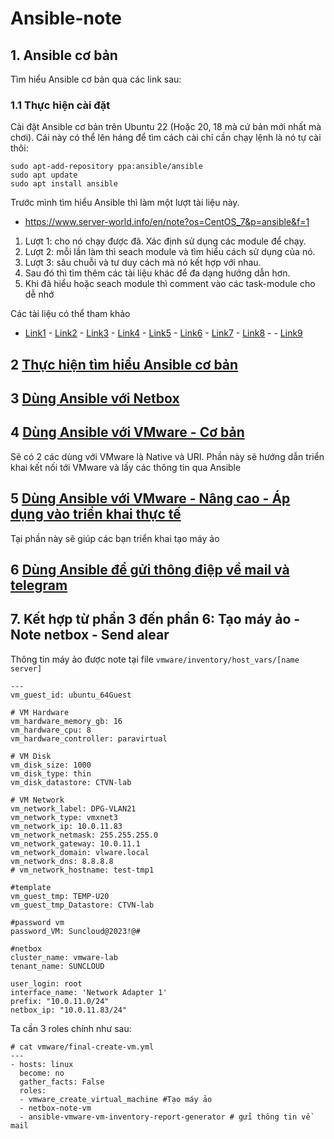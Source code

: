 # Ansible-note
## 1.  Ansible cơ bản
Tìm hiểu Ansible cơ bản qua các link sau:
### 1.1 Thực hiện cài đặt 
Cài đặt Ansible cơ bản trên Ubuntu 22 (Hoặc 20, 18 mà cứ bản mới nhất mà chơi). Cái này có thể lên háng để tìm cách cài chỉ cần chạy lệnh là nó tự cài thôi:
```
sudo apt-add-repository ppa:ansible/ansible
sudo apt update
sudo apt install ansible
```
Trước mình tìm hiểu Ansible thì làm một lượt tài liệu này. 
* https://www.server-world.info/en/note?os=CentOS_7&p=ansible&f=1 

1. Lượt 1: cho nó chạy được đã. Xác định sử dụng các module để chạy. 
2. Lượt 2: mỗi lần làm thì seach module và tìm hiểu cách sử dụng của nó. 
3. Lượt 3: sâu chuỗi và tư duy cách mà nó kết hợp với nhau. 
4. Sau đó thì tìm thêm các tài liệu khác để đa dạng hướng dẫn hơn.
5. Khi đã hiểu hoặc seach module thì comment vào các task-module cho dễ nhớ

Các tài liệu có thể tham khảo
- [Link1](https://github.com/leucos/ansible-tuto) - [Link2](https://www.toptechskills.com/ansible-tutorials-courses/) - [Link3](https://www.digitalocean.com/community/tutorials/how-to-install-and-configure-ansible-on-ubuntu-20-04) - [Link4](https://mpolinowski.github.io/docs/category/ansible/) - [Link5](https://github.com/congto/VMUG20220727/blob/main/roles/netbox_activate_ip_addr/tasks/activate_ip_addr.yml) - [Link6](https://luxurious-preface-ad1.notion.site/ansible-vlware-http-uri-1010e24d7e3845e486a9879b7fc94f55) - [Link7](https://luxurious-preface-ad1.notion.site/ansible-vlware-24ffd704db3c40a9ad20b66370a75430) - [Link8](https://www.simplygeek.co.uk/2019/07/18/automate-vsphere-virtual-machine-and-ova-appliance-deployments-using-ansible/#Create_a_New_Virtual_Machine_no_template) - - [Link9](https://github.com/sky-joker/ansible-vmware-vm-inventory-report-generator)

## 2 [Thực hiện tìm hiểu Ansible cơ bản](Tutorial/README.md)
## 3 [Dùng Ansible với Netbox](netbox/readme.md)
## 4 [Dùng Ansible với VMware - Cơ bản ](vmware/roles/vmware-lab/README.md)
Sẽ có 2 các dùng với VMware là Native và URI. Phần này sẽ hướng dẫn triển khai kết nối tới VMware và lấy các thông tin qua Ansible

## 5 [Dùng Ansible với VMware - Nâng cao - Áp dụng vào triển khai thực tế ](vmware/README.md)
 Tại phần này sẽ giúp các bạn triển khai tạo máy ảo
## 6 [Dùng Ansible để gửi thông điệp về mail và telegram ](vmware/roles/send-alear/README.md)
## 7. Kết hợp từ phần 3 đến phần 6: Tạo máy ảo - Note netbox - Send alear


Thông tin máy ảo được note tại file `vmware/inventory/host_vars/[name server] `
```
---
vm_guest_id: ubuntu_64Guest

# VM Hardware
vm_hardware_memory_gb: 16
vm_hardware_cpu: 8
vm_hardware_controller: paravirtual

# VM Disk
vm_disk_size: 1000
vm_disk_type: thin
vm_disk_datastore: CTVN-lab

# VM Network
vm_network_label: DPG-VLAN21
vm_network_type: vmxnet3
vm_network_ip: 10.0.11.83
vm_network_netmask: 255.255.255.0
vm_network_gateway: 10.0.11.1
vm_network_domain: vlware.local
vm_network_dns: 8.8.8.8
# vm_network_hostname: test-tmp1

#template
vm_guest_tmp: TEMP-U20
vm_guest_tmp_Datastore: CTVN-lab

#password vm
password_VM: Suncloud@2023!@#

#netbox
cluster_name: vmware-lab
tenant_name: SUNCLOUD

user_login: root
interface_name: 'Network Adapter 1'
prefix: "10.0.11.0/24"
netbox_ip: "10.0.11.83/24"
```

Ta cần 3 roles chính như sau:
```
# cat vmware/final-create-vm.yml
---
- hosts: linux
  become: no
  gather_facts: False
  roles:
  - vmware_create_virtual_machine #Tạo máy ảo
  - netbox-note-vm 
  - ansible-vmware-vm-inventory-report-generator # gửi thông tin về mail
```



